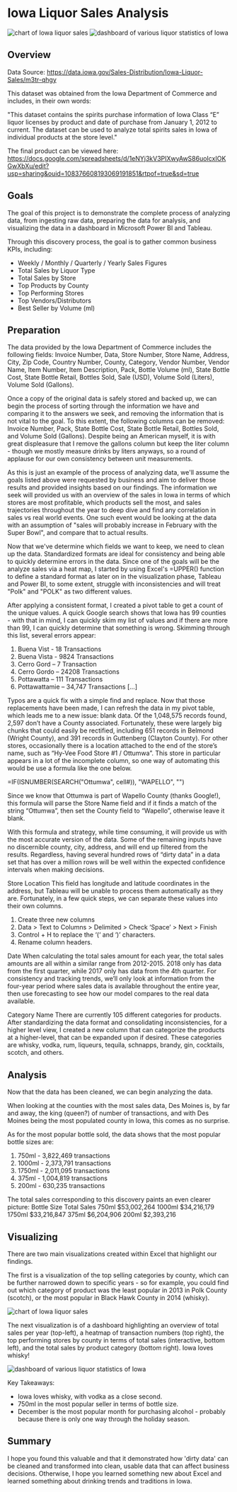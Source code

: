 # Iowa Liquor Sales Analysis
![chart of Iowa liquor sales](https://i.imgur.com/EuEc8g5.png)
![dashboard of various liquor statistics of Iowa](https://i.imgur.com/nvMwCqN.png)

## Overview

Data Source: https://data.iowa.gov/Sales-Distribution/Iowa-Liquor-Sales/m3tr-qhgy

This dataset was obtained from the Iowa Department of Commerce and includes, in their own words:

"This dataset contains the spirits purchase information of Iowa Class “E” liquor licenses by product and date of purchase from January 1, 2012 to current. The dataset can be used to analyze total spirits sales in Iowa of individual products at the store level."

The final product can be viewed here:
https://docs.google.com/spreadsheets/d/1eNYj3kV3PIXwyAwS86uoIcxIOKGwXbXu/edit?usp=sharing&ouid=108376608193069191851&rtpof=true&sd=true

## Goals

The goal of this project is to demonstrate the complete process of analyzing data, from ingesting raw data, preparing the data for analysis, and visualizing the data in a dashboard in Microsoft Power BI and Tableau. 

Through this discovery process, the goal is to gather common business KPIs, including:
  - Weekly / Monthly / Quarterly / Yearly Sales Figures 
  - Total Sales by Liquor Type
  - Total Sales by Store
  - Top Products by County
  - Top Performing Stores
  - Top Vendors/Distributors 
  - Best Seller by Volume (ml)

## Preparation

The data provided by the Iowa Department of Commerce includes the following fields: Invoice Number, Data, Store Number, Store Name, Address, City, Zip Code, Country Number, County, Category, Vendor Number, Vendor Name, Item Number, Item Description, Pack, Bottle Volume (ml), State Bottle Cost, State Bottle Retail, Bottles Sold, Sale (USD), Volume Sold (Liters), Volume Sold (Gallons). 

Once a copy of the original data is safely stored and backed up, we can begin the process of sorting through the information we have and comparing it to the answers we seek, and removing the information that is not vital to the goal. To this extent, the following columns can be removed: Invoice Number, Pack, State Bottle Cost, State Bottle Retail, Bottles Sold, and Volume Sold (Gallons). Despite being an American myself, it is with great displeasure that I remove the gallons column but keep the liter column - though we mostly measure drinks by liters anyways, so a round of applause for our own consistency between unit measurements.

As this is just an example of the process of analyzing data, we'll assume the goals listed above were requested by business and aim to deliver those results and provided insights based on our findings. The information we seek will provided us with an overview of the sales in Iowa in terms of which stores are most profitable, which products sell the most, and sales trajectories throughout the year to deep dive and find any correlation in sales vs real world events. One such event would be looking at the data with an assumption of "sales will probably increase in February with the Super Bowl", and compare that to actual results. 

Now that we've determine which fields we want to keep, we need to clean up the data. Standardized formats are ideal for consistency and being able to quickly determine errors in the data. Since one of the goals will be the analyze sales via a heat map, I started by using Excel's =UPPER() function to define a standard format as later on in the visualization phase, Tableau and Power BI, to some extent, struggle with inconsistencies and will treat "Polk" and "POLK" as two different values. 

After applying a consistent format, I created a pivot table to get a count of the unique values. A quick Google search shows that Iowa has 99 counties - with that in mind, I can quickly skim my list of values and if there are more than 99, I can quickly determine that something is wrong. Skimming through this list, several errors appear:

1. Buena Vist - 18 Transactions
2. Buena Vista - 9824 Transactions
3.	Cerro Gord – 7 Transaction
4.	Cerro Gordo – 24208 Transactions
5.	Pottawatta – 111 Transactions
6.	Pottawattamie – 34,747 Transactions
[...]

Typos are a quick fix with a simple find and replace. Now that those replacements have been made, I can refresh the data in my pivot table, which leads me to a new issue: blank data. Of the 1,048,575 records found, 2,597 don’t have a County associated. Fortunately, these were largely big chunks that could easily be rectified, including 651 records in Belmond (Wright County), and 391 records in Guttenberg (Clayton County). For other stores, occasionally there is a location attached to the end of the store’s name, such as “Hy-Vee Food Store #1 / Ottumwa”. This store in particular appears in a lot of the incomplete column, so one way of automating this would be use a formula like the one below.

=IF(ISNUMBER(SEARCH("Ottumwa", cell#)), "WAPELLO", "")

Since we know that Ottumwa is part of Wapello County (thanks Google!), this formula will parse the Store Name field and if it finds a match of the string “Ottumwa”, then set the County field to “Wapello”, otherwise leave it blank. 

With this formula and strategy, while time consuming, it will provide us with the most accurate version of the data. Some of the remaining inputs have no discernible county, city, address, and will end up filtered from the results. Regardless, having several hundred rows of “dirty data” in a data set that has over a million rows will be well within the expected confidence intervals when making decisions. 

Store Location
This field has longitude and latitude coordinates in the address, but Tableau will be unable to process them automatically as they are. Fortunately, in a few quick steps, we can separate these values into their own columns.
1.	Create three new columns
2.	Data > Text to Columns > Delimited > Check ‘Space’ > Next > Finish
3.	Control + H to replace the ‘(‘ and ‘)’ characters.
4.	Rename column headers.

Date
When calculating the total sales amount for each year, the total sales amounts are all within a similar range from 2012-2015. 2018 only has data from the first quarter, while 2017 only has data from the 4th quarter.  For consistency and tracking trends, we’ll only look at information from the four-year period where sales data is available throughout the entire year, then use forecasting to see how our model compares to the real data available.  

Category Name
There are currently 105 different categories for products. After standardizing the data format and consolidating inconsistencies, for a higher level view, I created a new column that can categorize the products at a higher-level, that can be expanded upon if desired. These categories are whisky, vodka, rum, liqueurs, tequila, schnapps, brandy, gin, cocktails, scotch, and others. 

## Analysis

Now that the data has been cleaned, we can begin analyzing the data. 

When looking at the counties with the most sales data, Des Moines is, by far and away, the king (queen?) of number of transactions, and with Des Moines being the most populated county in Iowa, this comes as no surprise. 

As for the most popular bottle sold, the data shows that the most popular bottle sizes are:

1. 750ml - 3,822,469 transactions 
2. 1000ml - 2,373,791 transactions
3. 1750ml - 2,011,095 transactions 
4. 375ml - 1,004,819 transactions
5. 200ml - 630,235 transactions

The total sales corresponding to this discovery paints an even clearer picture:
Bottle Size   Total Sales
750ml         $53,002,264
1000ml        $34,216,179
1750ml        $33,216,847
375ml          $6,204,906
200ml          $2,393,216

## Visualizing 

There are two main visualizations created within Excel that highlight our findings.

The first is a visualization of the top selling categories by county, which can be further narrowed down to specific years - so for example, you could find out which category of product was the least popular in 2013 in Polk County (scotch), or the most popular in Black Hawk County in 2014 (whisky). 

![chart of Iowa liquor sales](https://i.imgur.com/EuEc8g5.png)

The next visualization is of a dashboard highlighting an overview of total sales per year (top-left), a heatmap of transaction numbers (top right), the top performing stores by county in terms of total sales (interactive, bottom left), and the total sales by product category (bottom right). Iowa loves whisky!

![dashboard of various liquor statistics of Iowa](https://i.imgur.com/nvMwCqN.png)

Key Takeaways:
- Iowa loves whisky, with vodka as a close second. 
- 750ml in the most popular seller in terms of bottle size.
- December is the most popular month for purchasing alcohol - probably because there is only one way through the holiday season. 

## Summary

I hope you found this valuable and that it demonstrated how 'dirty data' can be cleaned and transformed into clean, usable data that can affect business decisions. Otherwise, I hope you learned something new about Excel and learned something about drinking trends and traditions in Iowa. 

